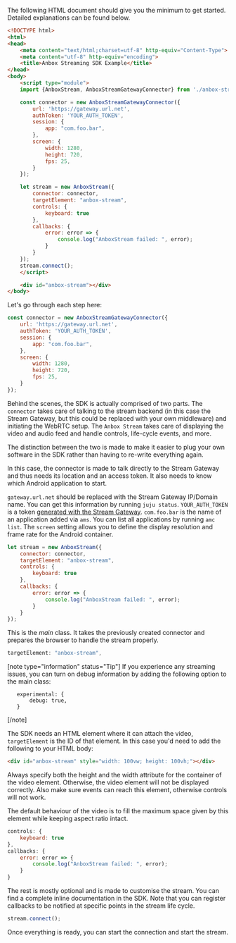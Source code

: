 The following HTML document should give you the minimum to get started.
Detailed explanations can be found below.

```html
<!DOCTYPE html>
<html>
<head>
    <meta content="text/html;charset=utf-8" http-equiv="Content-Type">
    <meta content="utf-8" http-equiv="encoding">
    <title>Anbox Streaming SDK Example</title>
</head>
<body>
    <script type="module">
    import {AnboxStream, AnboxStreamGatewayConnector} from './anbox-stream-sdk.js';

    const connector = new AnboxStreamGatewayConnector({
        url: 'https://gateway.url.net',
        authToken: 'YOUR_AUTH_TOKEN',
        session: {
            app: "com.foo.bar",
        },
        screen: {
            width: 1280,
            height: 720,
            fps: 25,
        }
    });

    let stream = new AnboxStream({
        connector: connector,
        targetElement: "anbox-stream",
        controls: {
            keyboard: true
        },
        callbacks: {
            error: error => {
                console.log("AnboxStream failed: ", error);
            }
        }
    });
    stream.connect();
    </script>

    <div id="anbox-stream"></div>
</body>
```

Let's go through each step here:

```javascript
const connector = new AnboxStreamGatewayConnector({
    url: 'https://gateway.url.net',
    authToken: 'YOUR_AUTH_TOKEN',
    session: {
        app: "com.foo.bar",
    },
    screen: {
        width: 1280,
        height: 720,
        fps: 25,
    }
});
```

Behind the scenes, the SDK is actually comprised of two parts. The `connector` takes care of talking to the stream backend (in this case the Stream Gateway, but this could be replaced with your own middleware) and initiating the WebRTC setup.
The `Anbox Stream` takes care of displaying the video and audio feed and handle controls, life-cycle events, and more.

The distinction between the two is made to make it easier to plug your own software in the SDK rather than having to re-write everything again.

In this case, the connector is made to talk directly to the Stream Gateway and thus needs its location and an access token. It also needs to know which Android application to start.

`gateway.url.net` should be replaced with the Stream Gateway IP/Domain name. You can get this information by running `juju status`.
`YOUR_AUTH_TOKEN` is a token [generated with the Stream Gateway](https://discourse.ubuntu.com/t/managing-stream-gateway-access/17784).
`com.foo.bar` is the name of an application added via `ams`. You can list all applications by running `amc list`.
The `screen` setting allows you to define the display resolution and frame rate for the Android container.

```javascript
let stream = new AnboxStream({
    connector: connector,
    targetElement: "anbox-stream",
    controls: {
        keyboard: true
    },
    callbacks: {
        error: error => {
            console.log("AnboxStream failed: ", error);
        }
    }
});
```

This is the *main* class. It takes the previously created connector and prepares the browser to handle the stream properly.

```javascript
targetElement: "anbox-stream",
```

[note type="information" status="Tip"]
If you experience any streaming issues, you can turn on debug information by adding the following option to the main class:
```
   experimental: {
       debug: true,
   }
```
[/note]

The SDK needs an HTML element where it can attach the video, `targetElement` is the ID of that element.
In this case you'd need to add the following to your HTML body:

```html
<div id="anbox-stream" style="width: 100vw; height: 100vh;"></div>
```

Always specify both the height and the width attribute for the container of the video element. Otherwise, the video element will not be displayed correctly. Also make sure events can reach this element, otherwise controls will not work.

The default behaviour of the video is to fill the maximum space given by this element while keeping aspect ratio intact.

```javascript
controls: {
    keyboard: true
},
callbacks: {
    error: error => {
        console.log("AnboxStream failed: ", error);
    }
}
```

The rest is mostly optional and is made to customise the stream. You can find a complete inline documentation in the SDK.
Note that you can register callbacks to be notified at specific points in the stream life cycle.

```javascript
stream.connect();
```

Once everything is ready, you can start the connection and start the stream.

